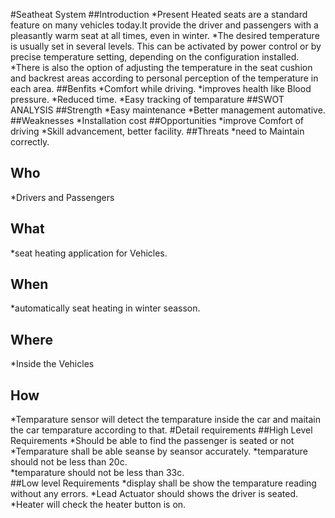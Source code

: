 #Seatheat System
##Introduction
*Present Heated seats are a standard feature on many vehicles today.It provide the driver and passengers with a pleasantly warm seat at all times, even in winter.
*The desired temperature is usually set in several levels. This can be activated by power control or by precise temperature setting, depending on the configuration installed.
*There is also the option of adjusting the temperature in the seat cushion and backrest areas according to personal perception of the temperature in each area.
##Benfits
*Comfort while driving.
*improves health like Blood pressure.
*Reduced time.
*Easy tracking of temparature
##SWOT ANALYSIS
##Strength
*Easy maintenance 
*Better management automative.
##Weaknesses
*Installation cost
##Opportunities
*improve Comfort of driving
*Skill advancement, better facility.
##Threats
*need to Maintain correctly.
## Who
*Drivers and Passengers 
## What
*seat heating application for Vehicles.
## When
*automatically seat heating in winter seasson.
## Where
*Inside the Vehicles
## How
*Temparature sensor will detect the temparature inside the car and maitain the car temparature according to that.
#Detail requirements
##High Level Requirements
*Should be able to find the passenger is seated or not  
*Temparature shall be able seanse by seansor accurately.
*temparature should not be less than 20c.	
*temparature should not be less than 33c.	
##Low level Requirements
*display shall be show the temparature reading without any errors.
*Lead Actuator should shows the driver is seated.	
*Heater will check the heater button is on.	
